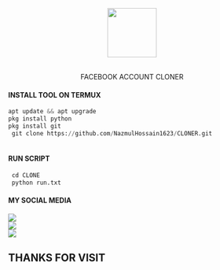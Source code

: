 

<div id="header" align="center">

  <img src="https://media.giphy.com/media/f7tjJVK7DHzG9OLua5/giphy.gif" width="100"/>

</div>

</br>
<p align="center">
      FACEBOOK ACCOUNT CLONER
</p>

  #### INSTALL TOOL ON TERMUX
```python
apt update && apt upgrade 
pkg install python 
pkg install git
 git clone https://github.com/NazmulHossain1623/CLONER.git
 
```
#### RUN SCRIPT
```python
 cd CLONE
 python run.txt
```


#### MY SOCIAL MEDIA

[![](https://img.shields.io/badge/Github-black?logo=Github&logoColor=red&labelColor=black)](https://github.com/NazmulHossain1623) <br>
[![](https://img.shields.io/badge/Facebook-black?logo=Facebook&logoColor=red&labelColor=blue)](https://www.facebook.com/NazmulHossain16239) <br>
[![](https://img.shields.io/badge/Facebook-black?logo=Facebook&logoColor=yellow&labelColor=red)](https://www.facebook.com/profile.php?id=100043316096491) <br>

<h2> THANKS FOR VISIT <h2\>
